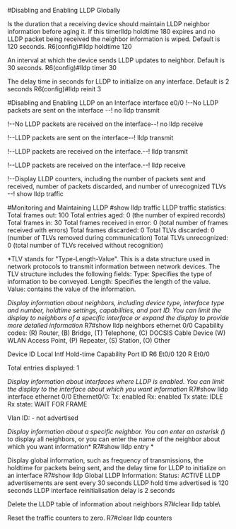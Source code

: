 #Disabling and Enabling LLDP Globally

Is the duration that a receiving device should maintain LLDP neighbor information before aging it. If this timerlldp holdtime 180
expires and no LLDP packet being received the neighbor information is wiped. Default is 120 seconds.
R6(config)#lldp holdtime 120

An interval at which the device sends LLDP updates to neighbor. Default is 30 seconds.
R6(config)#lldp timer 30

The delay time in seconds for LLDP to initialize on any interface. Default is 2 seconds
R6(config)#lldp reinit 3

#Disabling and Enabling LLDP on an Interface
interface e0/0
!--No LLDP packets are sent on the interface --!
no lldp transmit

!--No LLDP packets are received on the interface--!
no lldp receive

!--LLDP packets are sent on the interface--!
lldp transmit

!--LLDP packets are received on the interface.--!
lldp transmit

!--LLDP packets are received on the interface.--!
lldp receive

!--Display LLDP counters, including the number of packets sent and received, 
number of packets discarded, and number of unrecognized TLVs  --!
show lldp traffic


#Monitoring and Maintaining LLDP
#show lldp traffic
LLDP traffic statistics:
Total frames out: 100
Total entries aged: 0 (the number of expired records)
Total frames in: 30
Total frames received in error: 0 (total number of frames received with errors)
Total frames discarded: 0
Total TLVs discarded: 0 (number of TLVs removed during communication)
Total TLVs unrecognized: 0 (total number of TLVs received without recognition)

*TLV stands for "Type-Length-Value". This is a data structure used in network protocols to transmit information between network devices. The TLV structure includes the following fields:
Type: Specifies the type of information to be conveyed.
Length: Specifies the length of the value.
Value: contains the value of the information.


*Display information about neighbors, including device type, interface type and  number, holdtime settings, capabilities, and port ID. 
You can limit the display to neighbors of a specific interface or expand the display  to provide more detailed information*
R7#show lldp neighbors ethernet 0/0
Capability codes:
    (R) Router, (B) Bridge, (T) Telephone, (C) DOCSIS Cable Device
    (W) WLAN Access Point, (P) Repeater, (S) Station, (O) Other

Device ID           Local Intf     Hold-time  Capability      Port ID
R6                  Et0/0          120        R               Et0/0

Total entries displayed: 1

*Display information about interfaces where LLDP is enabled.
You can limit the display to the interface about which you want information*
R7#show lldp interface ethernet 0/0
Ethernet0/0:
    Tx: enabled
    Rx: enabled
    Tx state: IDLE
    Rx state: WAIT FOR FRAME



Vlan ID: - not advertised

*Display information about a specific neighbor. 
You can enter an asterisk (*) to display all neighbors, or you can enter the name 
of the neighbor about which you want information*
R7#show lldp entry *


Display global information, such as frequency of transmissions, the holdtime for 
packets being sent, and the delay time for LLDP to initialize on an interface
R7#show lldp
Global LLDP Information:
    Status: ACTIVE
    LLDP advertisements are sent every 30 seconds
    LLDP hold time advertised is 120 seconds
    LLDP interface reinitialisation delay is 2 seconds

Delete the LLDP table of information about neighbors
R7#clear lldp table\

Reset the traffic counters to zero.
R7#clear lldp counters
